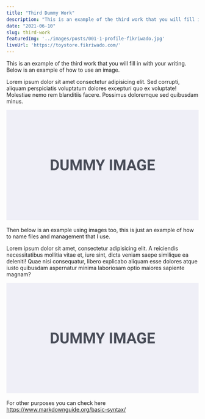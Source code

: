 ```yaml
---
title: "Third Dummy Work"
description: "This is an example of the third work that you will fill in with your writing. Below is an example of how to use an image."
date: "2021-06-10"
slug: third-work
featuredImg: '../images/posts/001-1-profile-fikriwado.jpg'
liveUrl: 'https://toystore.fikriwado.com/'
---
```


This is an example of the third work that you will fill in with your writing. Below is an example of how to use an image.

Lorem ipsum dolor sit amet consectetur adipisicing elit. Sed corrupti, aliquam perspiciatis voluptatum dolores excepturi quo ex voluptate! Molestiae nemo rem blanditiis facere. Possimus doloremque sed quibusdam minus.

![text alt](../images/posts/001-1-profile-fikriwado.jpg "text hover")

Then below is an example using images too, this is just an example of how to name files and management that I use.

Lorem ipsum dolor sit amet, consectetur adipisicing elit. A reiciendis necessitatibus mollitia vitae et, iure sint, dicta veniam saepe similique ea deleniti! Quae nisi consequatur, libero explicabo aliquam esse dolores atque iusto quibusdam aspernatur minima laboriosam optio maiores sapiente magnam?

![text alt](../images/posts/001-2-profile-fikriwado-too.jpg "text hover")

For other purposes you can check here https://www.markdownguide.org/basic-syntax/